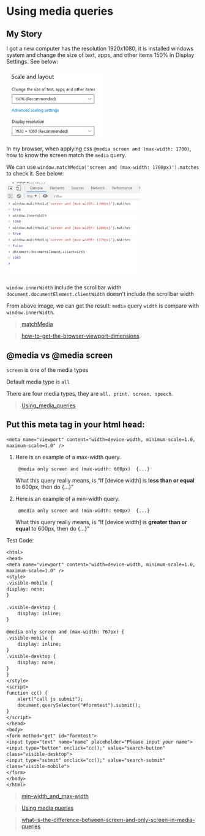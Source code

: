 # Using media queries

## My Story

I got a new computer has the resolution 1920x1080, it is installed windows system and change the size of text, apps, and other items 150% in Display Settings. See below:

<img src="my_settings.png" width="250px">

In my browser, when applying css `@media screen and (max-width: 1700)`, how to know the screen match the `media` query.

We can use `window.matchMedia('screen and (max-width: 1700px)').matches` to check it. See below:

<img src="match_media.png" width="350px">

`window.innerWidth` include the scrollbar width
`document.documentElement.clientWidth` doesn't include the scrollbar width

From above image, we can get the result:
`media` query `width` is compare with `window.innerWidth`.

> [matchMedia](https://developer.mozilla.org/en-US/docs/Web/API/Window/matchMedia)

> [how-to-get-the-browser-viewport-dimensions](https://stackoverflow.com/questions/1248081/how-to-get-the-browser-viewport-dimensions)

## @media vs @media screen

`screen` is one of the media types

Default media type is `all`

There are four media types, they are `all, print, screen, speech`.

> [Using_media_queries](https://developer.mozilla.org/en-US/docs/Web/CSS/Media_Queries/Using_media_queries)

## Put this meta tag in your html head:

    <meta name="viewport" content="width=device-width, minimum-scale=1.0, maximum-scale=1.0" />

1. Here is an example of a max-width query.

        @media only screen and (max-width: 600px)  {...}

    What this query really means, is “If [device width] is **less than or equal** to 600px, then do {…}”

2. Here is an example of a min-width query.

        @media only screen and (min-width: 600px)  {...}

    What this query really means, is “If [device width] is **greater than or equal** to 600px, then do {…}”


Test Code:

    <html>
    <head>
    <meta name="viewport" content="width=device-width, minimum-scale=1.0, maximum-scale=1.0" />
    <style>
    .visible-mobile {
    display: none;
    }

    .visible-desktop {
        display: inline;
    }

    @media only screen and (max-width: 767px) {
    .visible-mobile {
        display: inline;
    }
    .visible-desktop {
        display: none;
    }
    }
    </style>
    <script>
    function cc() {
        alert("call js submit");
        document.querySelector("#formtest").submit();
    }
    </script>
    </head>
    <body>
    <form method="get" id="formtest">
    <input type="text" name="name" placeholder="Please input your name">
    <input type="button" onclick="cc();" value="search-button" class="visible-desktop">
    <input type="submit" onclick="cc();" value="search-submit" class="visible-mobile">
    </form>
    </body>
    </html>


> [min-width_and_max-width](https://www.emailonacid.com/blog/article/email-development/emailology_media_queries_demystified_min-width_and_max-width/)


>[Using media queries](https://developer.mozilla.org/en-US/docs/Web/CSS/Media_Queries/Using_media_queries)

> [what-is-the-difference-between-screen-and-only-screen-in-media-queries](https://stackoverflow.com/questions/8549529/what-is-the-difference-between-screen-and-only-screen-in-media-queries)


